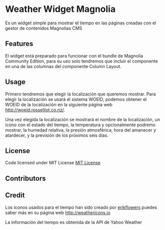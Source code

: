 # Weather Widget Magnolia
Es un widget simple para mostrar el tiempo en las páginas creadas con el gestor de contenidos Magnolias CMS

## Features

El widget está preparado para funcionar con el bundle de Magnolia Community Edition, para su uso solo tendremos que incluir el componente en una de las columnas del componente Column Layout.

## Usage

Primero tendremos que elegir la localización que queremos mostrar. Para elegir la localización se usará el sistema WOEID, podemos obtener el WOEID de la localización en la siguiente página web http://woeid.rosselliot.co.nz/.

Una vez elegida la localización se mostrará el nombre de la localización, un icono con el estado del tiempo, la temperatura y opcionalmente podremo mostrar, la humedad relativa, la presión atmosférica, hora del amanecer y atardecer, y la previsión de los próximos seis días.

## License

Code licensed under MIT License [MIT License](http://opensource.org/licenses/mit-license.html "MIT License")

## Contributors

## Credit

Los iconos usados para el tiempo han sido creado por [erikflowers](https://github.com/erikflowers "erikflowers") puedes saber más en su página web http://weathericons.io

La información del tiempo es obtenida de la API de Yahoo Weather